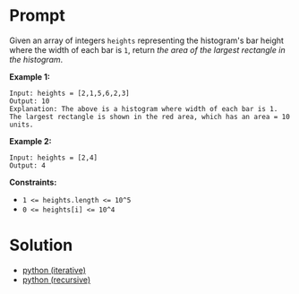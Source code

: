 # Prompt
Given an array of integers `heights` representing the histogram's bar height where the width of each bar is `1`, return _the area of the largest rectangle in the histogram_.

**Example 1:**
```
Input: heights = [2,1,5,6,2,3]
Output: 10
Explanation: The above is a histogram where width of each bar is 1.
The largest rectangle is shown in the red area, which has an area = 10 units.
```

**Example 2:**
```
Input: heights = [2,4]
Output: 4
```

**Constraints:**
* `1 <= heights.length <= 10^5`
* `0 <= heights[i] <= 10^4`

# Solution
* [python (iterative)](largest_rectangle_in_histogram_iterative.py)
* [python (recursive)](largest_rectangle_in_histogram_recursive.py)
